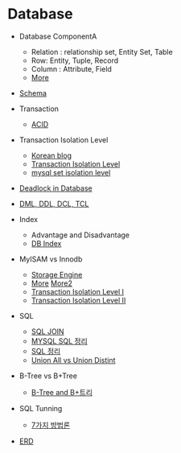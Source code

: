 # Database

* Database ComponentA
  * Relation : relationship set, Entity Set, Table
  * Row: Entity, Tuple, Record
  * Column : Attribute, Field
  * [More](http://www.jidum.com/jidums/view.do?jidumId=107)

* [Schema](http://ykcb.tistory.com/entry/%EB%8D%B0%EC%9D%B4%ED%84%B0%EB%B2%A0%EC%9D%B4%EC%8A%A4-%EC%8A%A4%ED%82%A4%EB%A7%88%EC%9D%98-%EA%B0%9C%EB%85%90-%ED%8A%B9%EC%A7%95)

* Transaction
  * [ACID](http://mommoo.tistory.com/62)

* Transaction Isolation Level
  * [Korean blog](https://www.letmecompile.com/database-transaction-isolation-level/)
  * [Transaction Isolation Level](http://gywn.net/2012/05/mysql-transaction-isolation-level/)
  * [mysql set isolation level](https://dev.mysql.com/doc/refman/5.5/en/set-transaction.html)

* [Deadlock in Database](https://www.letmecompile.com/mysql-innodb-lock-deadlock/)

* [DML, DDL, DCL, TCL](http://brownbears.tistory.com/180)

* Index
  * Advantage and Disadvantage  
  * [DB Index](https://lalwr.blogspot.com/2016/02/db-index.html)

* MyISAM vs Innodb  
  * [Storage Engine](http://skibis.tistory.com/18)
  * [More](http://ojava.tistory.com/25) [More2](http://needjarvis.tistory.com/45)
  * [Transaction Isolation Level I](http://gywn.net/2012/05/mysql-transaction-isolation-level/)
  * [Transaction Isolation Level II](http://feco.tistory.com/45)

* SQL
  * [SQL JOIN](https://www.w3schools.com/sql/sql_join.asp)
  * [MYSQL SQL 정리](https://m.blog.naver.com/springlady8/220694359562)
  * [SQL 정리](https://blog.outsider.ne.kr/22)
  * [Union All vs Union Distint](http://brownbears.tistory.com/126?category=191941)

* B-Tree vs B+Tree
  * [B-Tree and B+트리](http://potatoggg.tistory.com/174)

* SQL Tunning
  * [7가지 방법론](http://scidb.tistory.com/entry/SQL%ED%8A%9C%EB%8B%9D-%EB%B0%A9%EB%B2%95%EB%A1%A0)

* [ERD](https://m.blog.naver.com/PostView.nhn?blogId=windi97&logNo=220852655040&proxyReferer=https%3A%2F%2Fwww.google.co.kr%2F)
